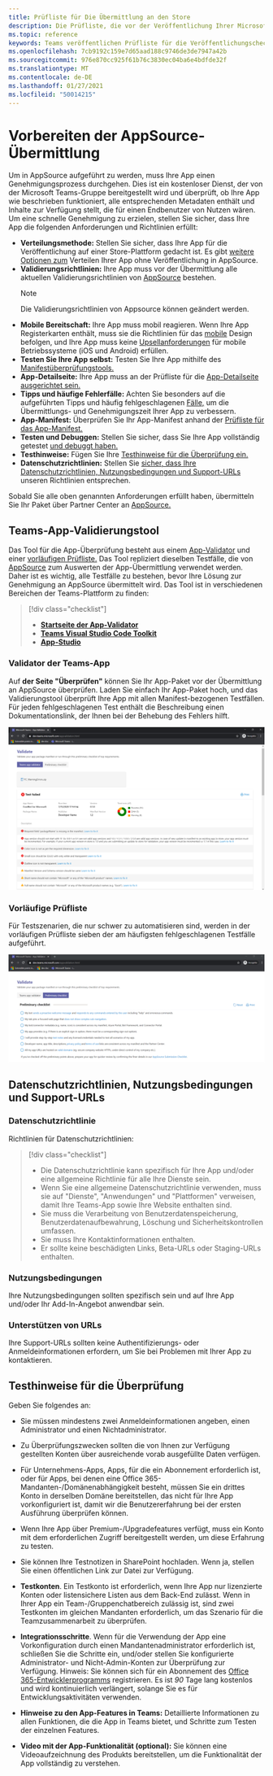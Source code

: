 ```yaml
---
title: Prüfliste für Die Übermittlung an den Store
description: Die Prüfliste, die vor der Veröffentlichung Ihrer Microsoft Teams-App in AppSource verwendet werden soll
ms.topic: reference
keywords: Teams veröffentlichen Prüfliste für die Veröffentlichungscheckliste für die Veröffentlichung von Teams-Apps– AppSource-Überprüfung
ms.openlocfilehash: 7cb9192c159e7d65aad188c9746de3de7947a42b
ms.sourcegitcommit: 976e870cc925f61b76c3830ec04ba6e4bdfde32f
ms.translationtype: MT
ms.contentlocale: de-DE
ms.lasthandoff: 01/27/2021
ms.locfileid: "50014215"
---
```

# <a name="prepare-for-appsource-submission"></a>Vorbereiten der AppSource-Übermittlung  

Um in AppSource aufgeführt zu werden, muss Ihre App einen Genehmigungsprozess durchgehen. Dies ist ein kostenloser Dienst, der von der Microsoft Teams-Gruppe bereitgestellt wird und überprüft, ob Ihre App wie beschrieben funktioniert, alle entsprechenden Metadaten enthält und Inhalte zur Verfügung stellt, die für einen Endbenutzer von Nutzen wären. Um eine schnelle Genehmigung zu erzielen, stellen Sie sicher, dass Ihre App die folgenden Anforderungen und Richtlinien erfüllt:

* **Verteilungsmethode:** Stellen Sie sicher, dass Ihre App für die Veröffentlichung auf einer Store-Plattform gedacht ist. Es gibt [weitere Optionen zum](../../overview.md) Verteilen Ihrer App ohne Veröffentlichung in AppSource.
* **Validierungsrichtlinien:** Ihre App muss vor der Übermittlung alle aktuellen Validierungsrichtlinien von [AppSource](https://docs.microsoft.com/legal/marketplace/certification-policies#1140-teams) bestehen. 
  > [!NOTE] 
  > Die Validierungsrichtlinien von Appsource können geändert werden.
* **Mobile Bereitschaft:** Ihre App muss mobil reagieren. Wenn Ihre App Registerkarten enthält, muss sie die Richtlinien für das [mobile](~/tabs/design/tabs-mobile.md) Design befolgen, und Ihre App muss keine [Upsellanforderungen](~/concepts/deploy-and-publish/appsource/prepare/frequently-failed-cases.md#-mobile-responsiveness-no-direct-upsell-or-payment) für mobile Betriebssysteme (iOS und Android) erfüllen.
* **Testen Sie Ihre App selbst:** Testen Sie Ihre App mithilfe des [Manifestüberprüfungstools.](#teams-app-validation-tool)
* **App-Detailseite:** Ihre App muss an der Prüfliste für die [App-Detailseite ausgerichtet sein.](detail-page-checklist.md)
* **Tipps und häufige Fehlerfälle:** Achten Sie besonders auf die aufgeführten Tipps und häufig fehlgeschlagenen [Fälle,](frequently-failed-cases.md)  um die Übermittlungs- und Genehmigungszeit Ihrer App zu verbessern.
* **App-Manifest:** Überprüfen Sie Ihr App-Manifest anhand der [Prüfliste für das App-Manifest.](app-manifest-checklist.md)
* **Testen und Debuggen:** Stellen Sie sicher, dass Sie Ihre App vollständig getestet [und debuggt haben.](../../../build-and-test/debug.md)
* **Testhinweise:** Fügen Sie Ihre [Testhinweise für die Überprüfung ein.](#test-notes-for-validation)
* **Datenschutzrichtlinien:** Stellen Sie [sicher, dass Ihre Datenschutzrichtlinien, Nutzungsbedingungen und Support-URLs](#privacy-policy-terms-of-use-and-support-urls) unseren Richtlinien entsprechen.

Sobald Sie alle oben genannten Anforderungen erfüllt haben, übermitteln Sie Ihr Paket über Partner Center an [AppSource.](/office/dev/store/use-partner-center-to-submit-to-appsource)

## <a name="teams-app-validation-tool"></a>Teams-App-Validierungstool

Das Tool für die App-Überprüfung besteht aus einem [App-Validator](#teams-app-validator) und einer [vorläufigen Prüfliste.](#preliminary-checklist) Das Tool repliziert dieselben Testfälle, die von [AppSource](/office/dev/store/submit-to-appsource-via-partner-center) zum Auswerten der App-Übermittlung verwendet werden. Daher ist es wichtig, alle Testfälle zu bestehen, bevor Ihre Lösung zur Genehmigung an AppSource übermittelt wird. Das Tool ist in verschiedenen Bereichen der Teams-Plattform zu finden:

> [!div class="checklist"]
>
> * [**Startseite der App-Validator**](https://dev.teams.microsoft.com/appvalidation.html)
> * [**Teams Visual Studio Code Toolkit**](/toolkit/visual-studio-code-overview.md)
> * [**App-Studio**](/concepts/build-and-test/app-studio-overview.md)

### <a name="teams-app-validator"></a>Validator der Teams-App

Auf **der Seite "Überprüfen"** können Sie Ihr App-Paket vor der Übermittlung an AppSource überprüfen. Laden Sie einfach Ihr App-Paket hoch, und das Validierungstool überprüft Ihre App mit allen Manifest-bezogenen Testfällen. Für jeden fehlgeschlagenen Test enthält die Beschreibung einen Dokumentationslink, der Ihnen bei der Behebung des Fehlers hilft.

![Überprüfungstool](../../../../assets/images/validation-tool/validator.png)

### <a name="preliminary-checklist"></a>Vorläufige Prüfliste

Für Testszenarien, die nur schwer zu automatisieren sind, werden in der vorläufigen Prüfliste sieben der am häufigsten fehlgeschlagenen Testfälle aufgeführt.

![Vorläufige Prüfliste](../../../../assets/images/validation-tool/preliminary-checklist.png)

## <a name="privacy-policy-terms-of-use-and-support-urls"></a>Datenschutzrichtlinien, Nutzungsbedingungen und Support-URLs

### <a name="privacy-policy"></a>Datenschutzrichtlinie

Richtlinien für Datenschutzrichtlinien:

> [!div class="checklist"]
>
> * Die Datenschutzrichtlinie kann spezifisch für Ihre App und/oder eine allgemeine Richtlinie für alle Ihre Dienste sein.
> * Wenn Sie eine allgemeine Datenschutzrichtlinie verwenden, muss sie auf "Dienste", "Anwendungen" und "Plattformen" verweisen, damit Ihre Teams-App sowie Ihre Website enthalten sind.
> * Sie muss die Verarbeitung von Benutzerdatenspeicherung, Benutzerdatenaufbewahrung, Löschung und Sicherheitskontrollen umfassen.
> * Sie muss Ihre Kontaktinformationen enthalten.
> * Er sollte keine beschädigten Links, Beta-URLs oder Staging-URLs enthalten.

### <a name="terms-of-use"></a>Nutzungsbedingungen

Ihre Nutzungsbedingungen sollten spezifisch sein und auf Ihre App und/oder Ihr Add-In-Angebot anwendbar sein.

### <a name="support-urls"></a>Unterstützen von URLs

Ihre Support-URLs sollten keine Authentifizierungs- oder Anmeldeinformationen erfordern, um Sie bei Problemen mit Ihrer App zu kontaktieren.

## <a name="test-notes-for-validation"></a>Testhinweise für die Überprüfung

Geben Sie folgendes an:

* Sie müssen mindestens zwei Anmeldeinformationen angeben, einen Administrator und einen Nichtadministrator.

* Zu Überprüfungszwecken sollten die von Ihnen zur Verfügung gestellten Konten über ausreichende vorab ausgefüllte Daten verfügen.

* Für Unternehmens-Apps, Apps, für die ein Abonnement erforderlich ist, oder für Apps, bei denen eine Office 365-Mandanten-/Domänenabhängigkeit besteht, müssen Sie ein drittes Konto in derselben Domäne bereitstellen, das nicht für Ihre App vorkonfiguriert ist, damit wir die Benutzererfahrung bei der ersten Ausführung überprüfen können.

* Wenn Ihre App über Premium-/Upgradefeatures verfügt, muss ein Konto mit dem erforderlichen Zugriff bereitgestellt werden, um diese Erfahrung zu testen.

* Sie können Ihre Testnotizen in SharePoint hochladen. Wenn ja, stellen Sie einen öffentlichen Link zur Datei zur Verfügung.

* **Testkonten**. Ein Testkonto ist erforderlich, wenn Ihre App nur lizenzierte Konten oder listensichere Listen aus dem Back-End zulässt. Wenn in Ihrer App ein Team-/Gruppenchatbereich zulässig ist, sind zwei Testkonten im gleichen Mandanten erforderlich, um das Szenario für die Teamzusammenarbeit zu überprüfen.

* **Integrationsschritte**. Wenn für die Verwendung der App eine Vorkonfiguration durch einen Mandantenadministrator erforderlich ist, schließen Sie die Schritte ein, und/oder stellen Sie konfigurierte Administrator- und Nicht-Admin-Konten zur Überprüfung zur Verfügung. Hinweis: Sie können sich für ein Abonnement des [Office 365-Entwicklerprogramms](https://developer.microsoft.com/microsoft-365/dev-program) registrieren. Es ist *90* Tage lang kostenlos und wird kontinuierlich verlängert, solange Sie es für Entwicklungsaktivitäten verwenden.

* **Hinweise zu den App-Features in Teams:** Detaillierte Informationen zu allen Funktionen, die die App in Teams bietet, und Schritte zum Testen der einzelnen Features.

* **Video mit der App-Funktionalität (optional):** Sie können eine Videoaufzeichnung des Produkts bereitstellen, um die Funktionalität der App vollständig zu verstehen.
